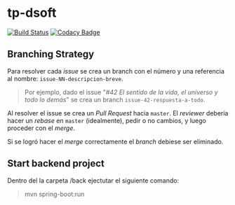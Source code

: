 # tp-dsoft
[![Build Status](https://travis-ci.org/khalilfa/tp-dsoft.svg?branch=master)](https://travis-ci.org/khalilfa/tp-dsoft)
[![Codacy Badge](https://api.codacy.com/project/badge/Grade/7690ba6968814fba9f0b125dbe50dc53)](https://www.codacy.com/manual/khalilfa/tp-dsoft?utm_source=github.com&amp;utm_medium=referral&amp;utm_content=khalilfa/tp-dsoft&amp;utm_campaign=Badge_Grade)

## Branching Strategy

Para resolver cada _issue_ se crea un branch con el número y una referencia al nombre: `issue-NN-descripcion-breve`.

> Por ejemplo, dado el issue "_#42 El sentido de la vida, el universo y todo lo demás_"
> se crea un branch `issue-42-respuesta-a-todo`.

Al resolver el issue se crea un _Pull Request_ hacia `master`. El _reviewer_ debería
hacer un _rebase_ en `master` (idealmente), pedir o no cambios, y luego proceder con
el _merge_.

Si se logró hacer el _merge_ correctamente el _branch_ debiese ser eliminado.

## Start backend project

Dentro del la carpeta /back ejectutar el siguiente comando: 
> mvn spring-boot:run
